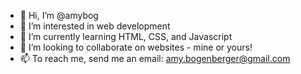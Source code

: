 - 👋 Hi, I’m @amybog
- 👀 I’m interested in web development
- 🌱 I’m currently learning HTML, CSS, and Javascript
- 💞️ I’m looking to collaborate on websites - mine or yours! 
- 📫 To reach me, send me an email: amy.bogenberger@gmail.com

<!---
amybog/amybog is a ✨ special ✨ repository because its `README.md` (this file) appears on your GitHub profile.
You can click the Preview link to take a look at your changes.
--->
